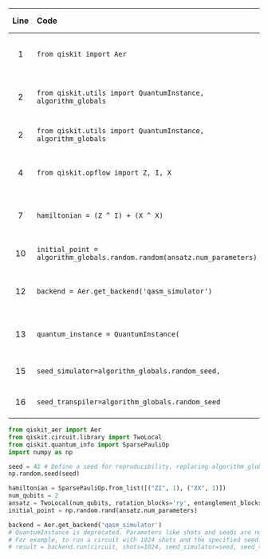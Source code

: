 | Line | Code | Scenario | Scenario Id | Reference | Artifact | Refactoring |
| :--: | :--- | :------- | :---------: | :-------: | :------- | :---------- |
| 1 | `from qiskit import Aer` | Deprecation -> `qiskit.Aer` is deprecated. | * | ce25a304-5b28-43b2-8a0d-9b31e0b13fb7 | qiskit.Aer | `from qiskit_aer import Aer` |
| 2 | `from qiskit.utils import QuantumInstance, algorithm_globals` | Deprecation -> `QuantumInstance` is deprecated. | * | 8878ac1a-c067-4924-a116-185016f37a9c | QuantumInstance | (Remove import) |
| 2 | `from qiskit.utils import QuantumInstance, algorithm_globals` | Deprecation -> `algorithm_globals` is deprecated. | * | Internal Knowledge | algorithm_globals | (Remove import) |
| 4 | `from qiskit.opflow import Z, I, X` | Deprecation -> `qiskit.opflow` module is deprecated. | * | f7bd1861-358a-4281-bb81-7ff574c97f70 | qiskit.opflow | `from qiskit.quantum_info import SparsePauliOp` |
| 7 | `hamiltonian = (Z ^ I) + (X ^ X)` | Deprecation -> `Opflow` operators for constructing Hamiltonians are deprecated. | * | f7bd1861-358a-4281-bb81-7ff574c97f70 | Z, I, X, ^, + (Opflow operations) | `hamiltonian = SparsePauliOp.from_list([("ZI", 1), ("XX", 1)])` |
| 10 | `initial_point = algorithm_globals.random.random(ansatz.num_parameters)` | Deprecation -> `algorithm_globals.random` is deprecated. | * | Internal Knowledge | algorithm_globals.random.random | `initial_point = np.random.rand(ansatz.num_parameters)` |
| 12 | `backend = Aer.get_backend('qasm_simulator')` | Deprecation -> `qiskit.Aer.get_backend` is deprecated. | * | ce25a304-5b28-43b2-8a0d-9b31e0b13fb7 | Aer.get_backend | `backend = Aer.get_backend('qasm_simulator')` |
| 13 | `quantum_instance = QuantumInstance(` | Deprecation -> `QuantumInstance` class is deprecated. | * | 8878ac1a-c067-4924-a116-185016f37a9c | QuantumInstance | (Remove this line and subsequent `QuantumInstance` configuration) |
| 15 | `seed_simulator=algorithm_globals.random_seed,` | Deprecation -> `algorithm_globals.random_seed` is deprecated. | * | Internal Knowledge | algorithm_globals.random_seed | `np.random.seed(seed)` (seed to be defined earlier) |
| 16 | `seed_transpiler=algorithm_globals.random_seed` | Deprecation -> `algorithm_globals.random_seed` is deprecated. | * | Internal Knowledge | algorithm_globals.random_seed | `np.random.seed(seed)` (seed to be defined earlier) |


```python
from qiskit_aer import Aer
from qiskit.circuit.library import TwoLocal
from qiskit.quantum_info import SparsePauliOp
import numpy as np

seed = 42 # Define a seed for reproducibility, replacing algorithm_globals.random_seed
np.random.seed(seed)

hamiltonian = SparsePauliOp.from_list([("ZI", 1), ("XX", 1)])
num_qubits = 2
ansatz = TwoLocal(num_qubits, rotation_blocks='ry', entanglement_blocks='cz', reps=1)
initial_point = np.random.rand(ansatz.num_parameters)

backend = Aer.get_backend('qasm_simulator')
# QuantumInstance is deprecated. Parameters like shots and seeds are now passed directly to backend.run() or primitives.
# For example, to run a circuit with 1024 shots and the specified seed:
# result = backend.run(circuit, shots=1024, seed_simulator=seed, seed_transpiler=seed).result()
```